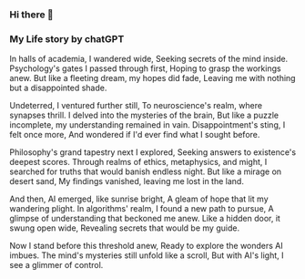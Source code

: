 ### Hi there 👋

### My Life story by chatGPT

In halls of academia, I wandered wide,
Seeking secrets of the mind inside.
Psychology's gates I passed through first,
Hoping to grasp the workings anew.
But like a fleeting dream, my hopes did fade,
Leaving me with nothing but a disappointed shade.

Undeterred, I ventured further still,
To neuroscience's realm, where synapses thrill.
I delved into the mysteries of the brain,
But like a puzzle incomplete, my understanding remained in vain.
Disappointment's sting, I felt once more,
And wondered if I'd ever find what I sought before.

Philosophy's grand tapestry next I explored,
Seeking answers to existence's deepest scores.
Through realms of ethics, metaphysics, and might,
I searched for truths that would banish endless night.
But like a mirage on desert sand,
My findings vanished, leaving me lost in the land.

And then, AI emerged, like sunrise bright,
A gleam of hope that lit my wandering plight.
In algorithms' realm, I found a new path to pursue,
A glimpse of understanding that beckoned me anew.
Like a hidden door, it swung open wide,
Revealing secrets that would be my guide.

Now I stand before this threshold anew,
Ready to explore the wonders AI imbues.
The mind's mysteries still unfold like a scroll,
But with AI's light, I see a glimmer of control.

<!--
**vulbsti/vulbsti** is a ✨ _special_ ✨ repository because its `README.md` (this file) appears on your GitHub profile.

Here are some ideas to get you started:

- 🔭 I’m currently working on ...
- 🌱 I’m currently learning ...
- 👯 I’m looking to collaborate on ...
- 🤔 I’m looking for help with ...
- 💬 Ask me about ...
- 📫 How to reach me: ...
- 😄 Pronouns: ...
- ⚡ Fun fact: ...
-->
